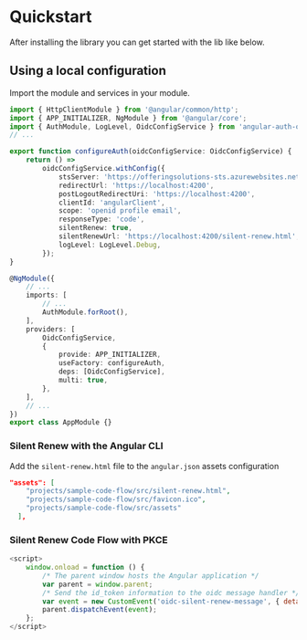 # Quickstart

After installing the library you can get started with the lib like below.

## Using a local configuration

Import the module and services in your module.

```typescript
import { HttpClientModule } from '@angular/common/http';
import { APP_INITIALIZER, NgModule } from '@angular/core';
import { AuthModule, LogLevel, OidcConfigService } from 'angular-auth-oidc-client';
// ...

export function configureAuth(oidcConfigService: OidcConfigService) {
    return () =>
        oidcConfigService.withConfig({
            stsServer: 'https://offeringsolutions-sts.azurewebsites.net',
            redirectUrl: 'https://localhost:4200',
            postLogoutRedirectUri: 'https://localhost:4200',
            clientId: 'angularClient',
            scope: 'openid profile email',
            responseType: 'code',
            silentRenew: true,
            silentRenewUrl: 'https://localhost:4200/silent-renew.html',
            logLevel: LogLevel.Debug,
        });
}

@NgModule({
    // ...
    imports: [
        // ...
        AuthModule.forRoot(),
    ],
    providers: [
        OidcConfigService,
        {
            provide: APP_INITIALIZER,
            useFactory: configureAuth,
            deps: [OidcConfigService],
            multi: true,
        },
    ],
    // ...
})
export class AppModule {}
```

### Silent Renew with the Angular CLI

Add the `silent-renew.html` file to the `angular.json` assets configuration

```json
"assets": [
    "projects/sample-code-flow/src/silent-renew.html",
    "projects/sample-code-flow/src/favicon.ico",
    "projects/sample-code-flow/src/assets"
  ],
```

### Silent Renew Code Flow with PKCE

```javascript
<script>
	window.onload = function () {
		/* The parent window hosts the Angular application */
		var parent = window.parent;
		/* Send the id_token information to the oidc message handler */
		var event = new CustomEvent('oidc-silent-renew-message', { detail: window.location });
		parent.dispatchEvent(event);
	};
</script>
```
